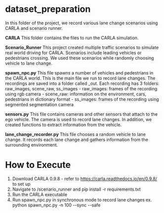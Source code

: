 # dataset_preparation
In this folder of the project, we record various lane change scenarios using CARLA and scenario runner. 

**CARLA** 
This folder contains the files to run the CARLA simulation. 

**Scenario_Runner**
This project created multiple traffic scenarios to simulate real world driving for CARLA. Scenarios include leading vehicles or pedestrians crossing. We used these scenarios while randomly choosing vehicle to lane change.

**spawn_npc.py**
This file spawns a number of vehicles and pedestrians in the CARLA world. This is the main file we run to record lane changes. The recordings are saved into a folder called _out. 
Each recording has 3 folders: raw_images, scene_raw, ss_images
	- raw_images: frames of the recording using rgb camera
	- scene_raw: information on the environment, cars, pedestrians in dictionary format
	- ss_images: frames of the recording using segmented segmentation camera

**sensors.py**
This file contains cameras and other sensors that attach to the ego vehicle. The camera is used to record lane changes. In addition, we created functions to extract information from the vehicle.

**lane_change_recorder.py**
This file chooses a random vehicle to lane change. It records each lane change and gathers information from the surrounding environment. 

# How to Execute
1. Download CARLA 0.9.8 - refer to https://carla.readthedocs.io/en/0.9.8/ to set up
2. Navigate to /scenario_runner and pip install -r requirements.txt
3. Run the CARLA executable
4. Run spawn_npc.py in synchronous mode to record lane changes
	ex. python spawn_npc.py -n 100 --sync --safe